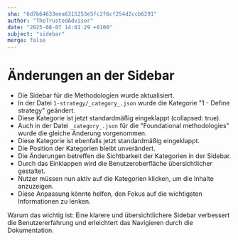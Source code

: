 ```yaml
---
sha: "6d7b64633eea6315253e5fc2f6cf254d2ccb6291"
author: "TheTrustedAdvisor"
date: "2025-08-07 14:01:29 +0100"
subject: "sidebar"
merge: false
---
```


# Änderungen an der Sidebar

- Die Sidebar für die Methodologien wurde aktualisiert.
- In der Datei `1-strategy/_category_.json` wurde die Kategorie "1 - Define strategy" geändert.
- Diese Kategorie ist jetzt standardmäßig eingeklappt (collapsed: true).
- Auch in der Datei `_category_.json` für die "Foundational methodologies" wurde die gleiche Änderung vorgenommen.
- Diese Kategorie ist ebenfalls jetzt standardmäßig eingeklappt.
- Die Position der Kategorien bleibt unverändert.
- Die Änderungen betreffen die Sichtbarkeit der Kategorien in der Sidebar.
- Durch das Einklappen wird die Benutzeroberfläche übersichtlicher gestaltet.
- Nutzer müssen nun aktiv auf die Kategorien klicken, um die Inhalte anzuzeigen.
- Diese Anpassung könnte helfen, den Fokus auf die wichtigsten Informationen zu lenken.

Warum das wichtig ist: Eine klarere und übersichtlichere Sidebar verbessert die Benutzererfahrung und erleichtert das Navigieren durch die Dokumentation.


